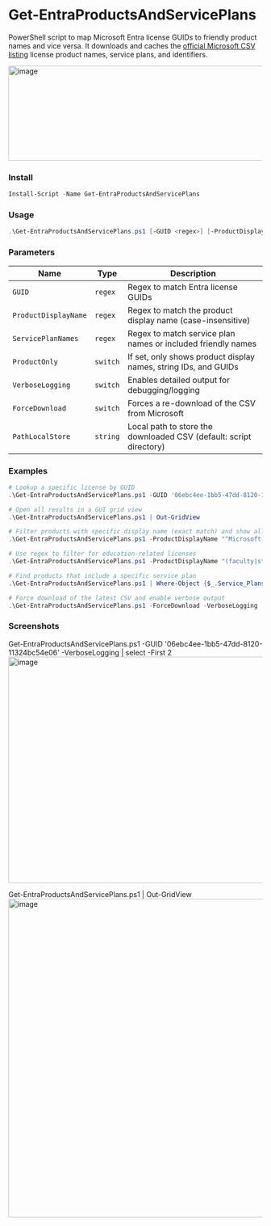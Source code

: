 # Get-EntraProductsAndServicePlans
PowerShell script to map Microsoft Entra license GUIDs to friendly product names and vice versa. It downloads and caches the [official Microsoft CSV listing](https://learn.microsoft.com/en-us/entra/identity/users/licensing-service-plan-reference) license product names, service plans, and identifiers.

<img width="938" height="188" alt="image" src="https://github.com/user-attachments/assets/12cb339c-7dc2-47aa-b761-ef79a18a8196" />

### Install
```PowerShell
Install-Script -Name Get-EntraProductsAndServicePlans
```

### Usage
```PowerShell
.\Get-EntraProductsAndServicePlans.ps1 [-GUID <regex>] [-ProductDisplayName <regex>] [-ServicePlanNames <regex>] [-ProductOnly] [-VerboseLogging] [-ForceDownload]
```

### Parameters
| Name                 | Type     | Description                                                        |
| -------------------- | -------- | ------------------------------------------------------------------ |
| `GUID`               | `regex`  | Regex to match Entra license GUIDs                                 |
| `ProductDisplayName` | `regex`  | Regex to match the product display name (case-insensitive)         |
| `ServicePlanNames`   | `regex`  | Regex to match service plan names or included friendly names       |
| `ProductOnly`        | `switch` | If set, only shows product display names, string IDs, and GUIDs    |
| `VerboseLogging`     | `switch` | Enables detailed output for debugging/logging                      |
| `ForceDownload`      | `switch` | Forces a re-download of the CSV from Microsoft                     |
| `PathLocalStore`     | `string` | Local path to store the downloaded CSV (default: script directory) |

### Examples
```PowerShell
# Lookup a specific license by GUID
.\Get-EntraProductsAndServicePlans.ps1 -GUID '06ebc4ee-1bb5-47dd-8120-11324bc54e06' -ProductOnly

# Open all results in a GUI grid view
.\Get-EntraProductsAndServicePlans.ps1 | Out-GridView

# Filter products with specific display name (exact match) and show all service plans
.\Get-EntraProductsAndServicePlans.ps1 -ProductDisplayName "^Microsoft 365 E5$" | Select-Object -ExpandProperty Service_Plans_Included_Friendly_Names

# Use regex to filter for education-related licenses
.\Get-EntraProductsAndServicePlans.ps1 -ProductDisplayName "(faculty|students)"

# Find products that include a specific service plan
.\Get-EntraProductsAndServicePlans.ps1 | Where-Object {$_.Service_Plans_Included_Friendly_Names -match 'Microsoft Entra ID P2'} | select Product_Display_Name

# Force download of the latest CSV and enable verbose output
.\Get-EntraProductsAndServicePlans.ps1 -ForceDownload -VerboseLogging
```

### Screenshots

Get-EntraProductsAndServicePlans.ps1 -GUID '06ebc4ee-1bb5-47dd-8120-11324bc54e06' -VerboseLogging | select -First 2
<img width="1306" height="448" alt="image" src="https://github.com/user-attachments/assets/da77bc37-b12a-4fb2-9c65-6cbb1347825d" />

Get-EntraProductsAndServicePlans.ps1 | Out-GridView
<img width="1407" height="631" alt="image" src="https://github.com/user-attachments/assets/79fa332b-b721-4e53-be1a-5c2e772239f6" />


